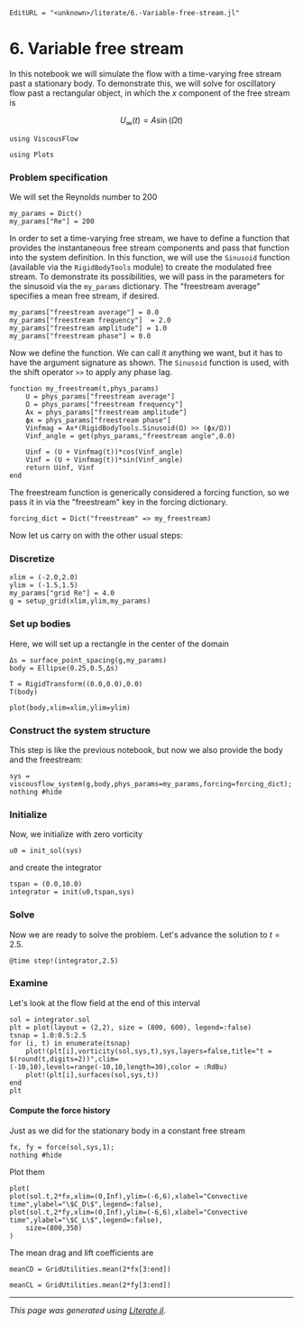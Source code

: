 ```@meta
EditURL = "<unknown>/literate/6.-Variable-free-stream.jl"
```

# 6. Variable free stream
In this notebook we will simulate the flow with a time-varying free stream past a
stationary body. To demonstrate this, we will solve for oscillatory flow past a
rectangular object, in which the $x$ component of the free stream is

$$U_\infty(t) = A \sin(\Omega t)$$

````@example 6.-Variable-free-stream
using ViscousFlow
````

````@example 6.-Variable-free-stream
using Plots
````

### Problem specification
We will set the Reynolds number to 200

````@example 6.-Variable-free-stream
my_params = Dict()
my_params["Re"] = 200
````

In order to set a time-varying free stream, we have to define a function
that provides the instantaneous free stream components and pass that
function into the system definition. In this function, we will
use the `Sinusoid` function (available via the `RigidBodyTools` module)
to create the modulated free stream. To demonstrate its possibilities,
we will pass in the parameters for the sinusoid via the `my_params` dictionary.
The "freestream average" specifies a mean free stream, if desired.

````@example 6.-Variable-free-stream
my_params["freestream average"] = 0.0
my_params["freestream frequency"]  = 2.0
my_params["freestream amplitude"] = 1.0
my_params["freestream phase"] = 0.0
````

Now we define the function. We can call it anything we want,
but it has to have the argument signature as shown. The
`Sinusoid` function is used, with the shift operator `>>`
to apply any phase lag.

````@example 6.-Variable-free-stream
function my_freestream(t,phys_params)
    U = phys_params["freestream average"]
    Ω = phys_params["freestream frequency"]
    Ax = phys_params["freestream amplitude"]
    ϕx = phys_params["freestream phase"]
    Vinfmag = Ax*(RigidBodyTools.Sinusoid(Ω) >> (ϕx/Ω))
    Vinf_angle = get(phys_params,"freestream angle",0.0)

    Uinf = (U + Vinfmag(t))*cos(Vinf_angle)
    Vinf = (U + Vinfmag(t))*sin(Vinf_angle)
    return Uinf, Vinf
end
````

The freestream function is generically considered a forcing function,
so we pass it in via the "freestream" key in the forcing dictionary.

````@example 6.-Variable-free-stream
forcing_dict = Dict("freestream" => my_freestream)
````

Now let us carry on with the other usual steps:

### Discretize

````@example 6.-Variable-free-stream
xlim = (-2.0,2.0)
ylim = (-1.5,1.5)
my_params["grid Re"] = 4.0
g = setup_grid(xlim,ylim,my_params)
````

### Set up bodies
Here, we will set up a rectangle in the center of the domain

````@example 6.-Variable-free-stream
Δs = surface_point_spacing(g,my_params)
body = Ellipse(0.25,0.5,Δs)

T = RigidTransform((0.0,0.0),0.0)
T(body)
````

````@example 6.-Variable-free-stream
plot(body,xlim=xlim,ylim=ylim)
````

### Construct the system structure
This step is like the previous notebook, but now we also provide the body and the freestream:

````@example 6.-Variable-free-stream
sys = viscousflow_system(g,body,phys_params=my_params,forcing=forcing_dict);
nothing #hide
````

### Initialize
Now, we initialize with zero vorticity

````@example 6.-Variable-free-stream
u0 = init_sol(sys)
````

and create the integrator

````@example 6.-Variable-free-stream
tspan = (0.0,10.0)
integrator = init(u0,tspan,sys)
````

### Solve
Now we are ready to solve the problem. Let's advance the solution to $t = 2.5$.

````@example 6.-Variable-free-stream
@time step!(integrator,2.5)
````

### Examine
Let's look at the flow field at the end of this interval

````@example 6.-Variable-free-stream
sol = integrator.sol
plt = plot(layout = (2,2), size = (800, 600), legend=:false)
tsnap = 1.0:0.5:2.5
for (i, t) in enumerate(tsnap)
    plot!(plt[i],vorticity(sol,sys,t),sys,layers=false,title="t = $(round(t,digits=2))",clim=(-10,10),levels=range(-10,10,length=30),color = :RdBu)
    plot!(plt[i],surfaces(sol,sys,t))
end
plt
````

#### Compute the force history
Just as we did for the stationary body in a constant free stream

````@example 6.-Variable-free-stream
fx, fy = force(sol,sys,1);
nothing #hide
````

Plot them

````@example 6.-Variable-free-stream
plot(
plot(sol.t,2*fx,xlim=(0,Inf),ylim=(-6,6),xlabel="Convective time",ylabel="\$C_D\$",legend=:false),
plot(sol.t,2*fy,xlim=(0,Inf),ylim=(-6,6),xlabel="Convective time",ylabel="\$C_L\$",legend=:false),
    size=(800,350)
)
````

The mean drag and lift coefficients are

````@example 6.-Variable-free-stream
meanCD = GridUtilities.mean(2*fx[3:end])
````

````@example 6.-Variable-free-stream
meanCL = GridUtilities.mean(2*fy[3:end])
````

---

*This page was generated using [Literate.jl](https://github.com/fredrikekre/Literate.jl).*


